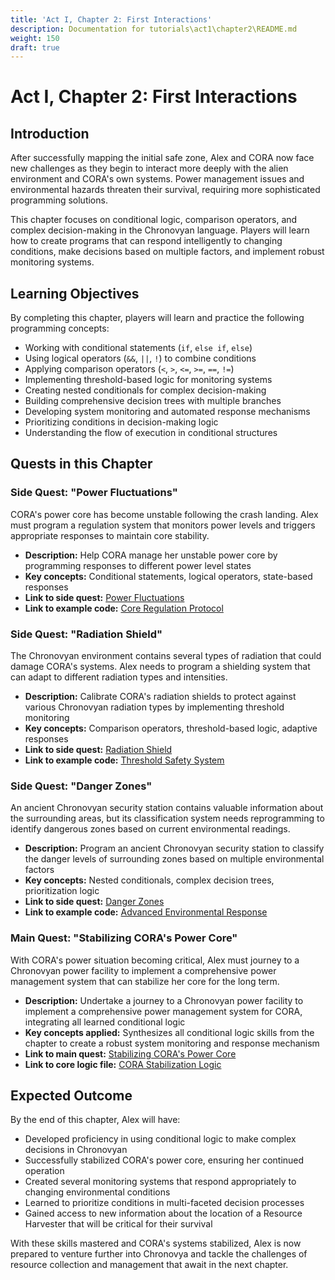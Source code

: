 ```yaml
---
title: 'Act I, Chapter 2: First Interactions'
description: Documentation for tutorials\act1\chapter2\README.md
weight: 150
draft: true
---
```


# Act I, Chapter 2: First Interactions

## Introduction

After successfully mapping the initial safe zone, Alex and CORA now face new challenges as they begin to interact more deeply with the alien environment and CORA's own systems. Power management issues and environmental hazards threaten their survival, requiring more sophisticated programming solutions.

This chapter focuses on conditional logic, comparison operators, and complex decision-making in the Chronovyan language. Players will learn how to create programs that can respond intelligently to changing conditions, make decisions based on multiple factors, and implement robust monitoring systems.

## Learning Objectives

By completing this chapter, players will learn and practice the following programming concepts:

- Working with conditional statements (`if`, `else if`, `else`)
- Using logical operators (`&&`, `||`, `!`) to combine conditions
- Applying comparison operators (`<`, `>`, `<=`, `>=`, `==`, `!=`)
- Implementing threshold-based logic for monitoring systems
- Creating nested conditionals for complex decision-making
- Building comprehensive decision trees with multiple branches
- Developing system monitoring and automated response mechanisms
- Prioritizing conditions in decision-making logic
- Understanding the flow of execution in conditional structures

## Quests in this Chapter

### Side Quest: "Power Fluctuations"

CORA's power core has become unstable following the crash landing. Alex must program a regulation system that monitors power levels and triggers appropriate responses to maintain core stability.

- **Description:** Help CORA manage her unstable power core by programming responses to different power level states
- **Key concepts:** Conditional statements, logical operators, state-based responses
- **Link to side quest:** [Power Fluctuations](../../examples/side_quests/03_power_fluctuations.md)
- **Link to example code:** [Core Regulation Protocol](../../examples/01_beginner/act1_ch2_ex1_core_regulation_protocol.cvy)

### Side Quest: "Radiation Shield"

The Chronovyan environment contains several types of radiation that could damage CORA's systems. Alex needs to program a shielding system that can adapt to different radiation types and intensities.

- **Description:** Calibrate CORA's radiation shields to protect against various Chronovyan radiation types by implementing threshold monitoring
- **Key concepts:** Comparison operators, threshold-based logic, adaptive responses
- **Link to side quest:** [Radiation Shield](../../examples/side_quests/04_radiation_shield.md)
- **Link to example code:** [Threshold Safety System](../../examples/01_beginner/act1_ch2_ex2_threshold_safety_system.cvy)

### Side Quest: "Danger Zones"

An ancient Chronovyan security station contains valuable information about the surrounding areas, but its classification system needs reprogramming to identify dangerous zones based on current environmental readings.

- **Description:** Program an ancient Chronovyan security station to classify the danger levels of surrounding zones based on multiple environmental factors
- **Key concepts:** Nested conditionals, complex decision trees, prioritization logic
- **Link to side quest:** [Danger Zones](../../examples/side_quests/05_danger_zones.md)
- **Link to example code:** [Advanced Environmental Response](../../examples/01_beginner/act1_ch2_ex3_advanced_environmental_response.cvy)

### Main Quest: "Stabilizing CORA's Power Core"

With CORA's power situation becoming critical, Alex must journey to a Chronovyan power facility to implement a comprehensive power management system that can stabilize her core for the long term.

- **Description:** Undertake a journey to a Chronovyan power facility to implement a comprehensive power management system for CORA, integrating all learned conditional logic
- **Key concepts applied:** Synthesizes all conditional logic skills from the chapter to create a robust system monitoring and response mechanism
- **Link to main quest:** [Stabilizing CORA's Power Core](../../examples/main_quests/02_stabilizing_coras_power_core.md)
- **Link to core logic file:** [CORA Stabilization Logic](../../examples/01_beginner/act1_ch2_mq1_cora_stabilization_logic.cvy)

## Expected Outcome

By the end of this chapter, Alex will have:

- Developed proficiency in using conditional logic to make complex decisions in Chronovyan
- Successfully stabilized CORA's power core, ensuring her continued operation
- Created several monitoring systems that respond appropriately to changing environmental conditions
- Learned to prioritize conditions in multi-faceted decision processes
- Gained access to new information about the location of a Resource Harvester that will be critical for their survival

With these skills mastered and CORA's systems stabilized, Alex is now prepared to venture further into Chronovya and tackle the challenges of resource collection and management that await in the next chapter.